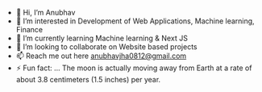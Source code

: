 - 👋 Hi, I’m Anubhav
- 👀 I’m interested in Development of Web Applications, Machine learning, Finance
- 🌱 I’m currently learning Machine learning & Next JS
- 💞️ I’m looking to collaborate on Website based projects
- 📫 Reach me out here anubhavjha0812@gmail.com
- ⚡ Fun fact: ... The moon is actually moving away from Earth at a rate of about 3.8 centimeters (1.5 inches) per year.

<!---
anubhavjha08/anubhavjha08 is a ✨ special ✨ repository because its `README.md` (this file) appears on your GitHub profile.
You can click the Preview link to take a look at your changes.
--->
